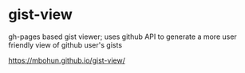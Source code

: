 # gist-view
gh-pages based gist viewer; uses github API to generate a more user friendly view of github user's gists

https://mbohun.github.io/gist-view/
